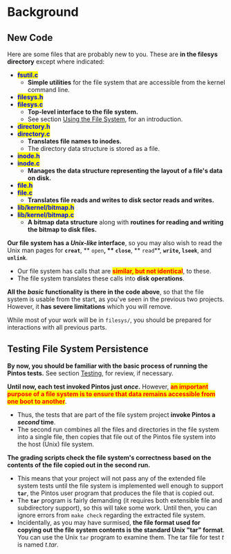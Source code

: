# Background

## New Code

Here are some files that are probably new to you. These are **in the filesys directory** except where indicated:

* <mark style="color:blue;">**fsutil.c**</mark>
  * **Simple utilities** for the file system that are accessible from the kernel command line.
* <mark style="color:blue;">**filesys.h**</mark>
* <mark style="color:blue;">**filesys.c**</mark>
  * **Top-level interface to the file system.**&#x20;
  * See section [Using the File System](../lab2-user-programs/background.md#using-the-file-system), for an introduction.
* <mark style="color:blue;">**directory.h**</mark>
* <mark style="color:blue;">**directory.c**</mark>
  * **Translates file names to inodes.**
  * The directory data structure is stored as a file.
* <mark style="color:blue;">**inode.h**</mark>
* <mark style="color:blue;">**inode.c**</mark>
  * **Manages the data structure representing the layout of a file's data on disk.**
* <mark style="color:blue;">**file.h**</mark>
* <mark style="color:blue;">**file.c**</mark>
  * **Translates file reads and writes to disk sector reads and writes.**
* <mark style="color:blue;">**lib/kernel/bitmap.h**</mark>
* <mark style="color:blue;">**lib/kernel/bitmap.c**</mark>
  * **A bitmap data structure** along with **routines for reading and writing the bitmap to disk files.**

**Our file system has a **_**Unix-like**_** interface**, so you may also wish to read the Unix man pages for **`creat`**, ** `open`**, ** `close`**, ** `read`**, **`write`, `lseek`**, and **`unlink`**.&#x20;

* Our file system has calls that are <mark style="color:red;">**similar, but not identical**</mark>, to these.&#x20;
* The file system translates these calls into **disk operations**.

**All the **_**basic**_** functionality is there in the code above**, so that the file system is usable from the start, as you've seen in the previous two projects. However, it **has severe limitations** which you will remove.

While most of your work will be in `filesys/`, you should be prepared for interactions with all previous parts.

## Testing File System Persistence

**By now, you should be familiar with the basic process of running the Pintos tests.** See section [Testing](../../getting-started/debug-and-test/testing.md), for review, if necessary.

**Until now, each test invoked Pintos just **_**once**_**.** However, <mark style="color:red;">**an important purpose of a file system is to ensure that data remains accessible from one boot to another**</mark>.&#x20;

* Thus, the tests that are part of the file system project **invoke Pintos a **_**second**_** time**.&#x20;
* The second run combines all the files and directories in the file system into a single file, then copies that file out of the Pintos file system into the host (Unix) file system.

**The grading scripts check the file system's correctness based on the contents of the file copied out in the second run.**&#x20;

* This means that your project will not pass any of the extended file system tests until the file system is implemented well enough to support **`tar`**, the Pintos user program that produces the file that is copied out.&#x20;
* The **`tar`** program is fairly demanding (it requires both extensible file and subdirectory support), so this will take some work. Until then, you can ignore errors from `make check` regarding the extracted file system.
* Incidentally, as you may have surmised, **the file format used for copying out the file system contents is the standard Unix "tar" format**. You can use the Unix `tar` program to examine them. The tar file for test _t_ is named _t.tar_.
